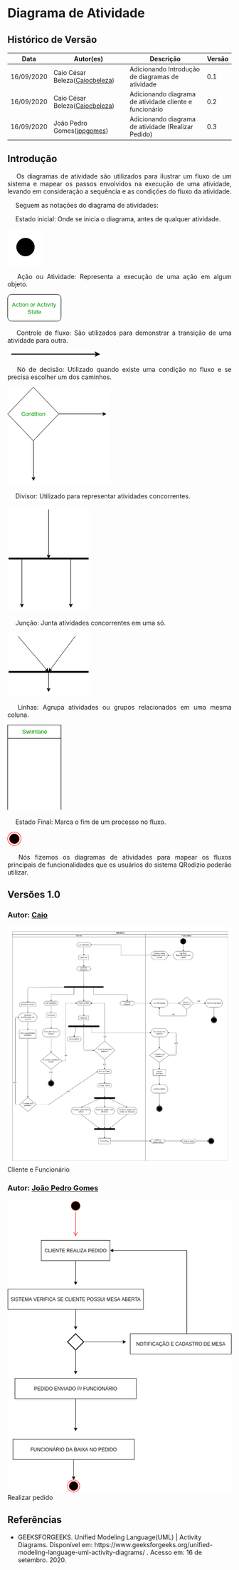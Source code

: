 # Diagrama de Atividade

## Histórico de Versão

<table>
  <thead>
    <tr>
      <th>Data</th>
      <th>Autor(es)</th>
      <th>Descrição</th>
      <th>Versão</th>  
    </tr>
  </thead>

  <tbody>
    <tr>
      <td>16/09/2020</td>
      <td>
        Caio César Beleza(<a target="blank" href="https://github.com/Caiocbeleza">Caiocbeleza</a>)
      </td>
      <td>Adicionando Introdução de diagramas de atividade</td>
      <td>0.1</td>
    </tr>
    <tr>
      <td>16/09/2020</td>
      <td>
        Caio César Beleza(<a target="blank" href="https://github.com/Caiocbeleza">Caiocbeleza</a>)
      </td>
      <td>Adicionando diagrama de atividade cliente e funcionário</td>
      <td>0.2</td>
    </tr>
     <tr>
      <td>16/09/2020</td>
      <td>
        João Pedro Gomes(<a target="blank" href="https://github.com/jppgomes">jppgomes</a>)
      </td>
      <td>Adicionando diagrama de atividade (Realizar Pedido)</td>
      <td>0.3</td>
    </tr>
  </tbody>
</table>

## Introdução

<p align="justify">&emsp;
Os diagramas de atividade são utilizados para ilustrar um fluxo de um sistema e mapear os passos envolvidos na execução de uma atividade, levando em consideração a sequência e as condições do fluxo da atividade.
</p>
<p align="justify">&emsp;
Seguem as notações do diagrama de atividades:
</p>
<p align="justify">&emsp;
Estado inicial: Onde se inicia o diagrama, antes de qualquer atividade.

![Estado Inicial](../../images/UML/EstadoInicial.png)

</p>
<p align="justify">&emsp;
Ação ou Atividade: Representa a execução de uma ação em algum objeto.

![Ação ou Atividade](../../images/UML/atividade.png)

</p>
<p align="justify">&emsp;
Controle de fluxo: São utilizados para demonstrar a transição de uma atividade para outra.

![Controle Fluxo](../../images/UML/fluxo.png)

</p>
<p align="justify">&emsp;
Nó de decisão: Utilizado quando existe uma condição no fluxo e se precisa escolher um dos caminhos.

![Nó de Decisão](../../images/UML/condicao.png)

</p>
<p align="justify">&emsp;
Divisor: Utilizado para representar atividades concorrentes.

![Divisor](../../images/UML/divisor.png)

</p>
<p align="justify">&emsp;
Junção: Junta atividades concorrentes em uma só.

![Junção](../../images/UML/juncao.png)

</p>
<p align="justify">&emsp;
Linhas: Agrupa atividades ou grupos relacionados em uma mesma coluna.

![Lanes](../../images/UML/lane.png)

</p>
<p align="justify">&emsp;
Estado Final: Marca o fim de um processo no fluxo.

![Estado Final](../../images/UML/EstadoFinal.png)

</p>
<p align="justify">&emsp;
Nós fizemos os diagramas de atividades para mapear os fluxos principais de funcionalidades que os usuários do sistema QRodízio poderão utilizar.
</p>

## Versões 1.0

### Autor: [Caio](https://github.com/Caiocbeleza)

![Diagrama de Atividades Cliente e Funcionário](../../images/UML/DriagramaAtividadeCliente.png)
Cliente e Funcionário

### Autor: [João Pedro Gomes](https://github.com/jppgomes)

![Diagrama de Atividades](../../images/UML/DiagramaAtividade.png)
Realizar pedido


## Referências
<ul>
<li>
GEEKSFORGEEKS. Unified Modeling Language(UML) | Activity Diagrams. Disponível em: https://www.geeksforgeeks.org/unified-modeling-language-uml-activity-diagrams/ . Acesso em: 16 de setembro. 2020.
</li>
</ul>
